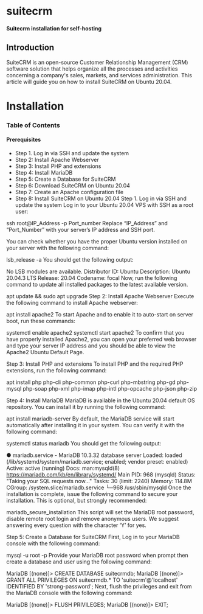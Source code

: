# suitecrm
 #### Suitecrm installation for self-hosting
 
## Introduction

SuiteCRM is an open-source Customer Relationship Management (CRM) software solution that helps organize all the processes and activities concerning a company's sales, markets, and services administration. This article will guide you on how to install SuiteCRM on Ubuntu 20.04. 

# Installation

### Table of Contents

#### Prerequisites
* Step 1. Log in via SSH and update the system
* Step 2: Install Apache Webserver
* Step 3: Install PHP and extensions
* Step 4: Install MariaDB
* Step 5: Create a Database for SuiteCRM
* Step 6: Download SuiteCRM on Ubuntu 20.04
* Step 7: Create an Apache configuration file
* Step 8: Install SuiteCRM on Ubuntu 20.04
Step 1. Log in via SSH and update the system
Log in to your Ubuntu 20.04 VPS with SSH as a root user:

ssh root@IP_Address -p Port_number
Replace “IP_Address” and “Port_Number” with your server’s IP address and SSH port.

You can check whether you have the proper Ubuntu version installed on your server with the following command:

lsb_release -a
You should get the following output:

No LSB modules are available.
Distributor ID: Ubuntu
Description: Ubuntu 20.04.3 LTS
Release: 20.04
Codename: focal
Now, run the following command to update all installed packages to the latest available version.

apt update && sudo apt upgrade
Step 2: Install Apache Webserver
Execute the following command to install Apache webserver:

apt install apache2
To start Apache and to enable it to auto-start on server boot, run these commands:

systemctl enable apache2
systemctl start apache2
To confirm that you have properly installed Apache2, you can open your preferred web browser and type your server IP address and you should be able to view the Apache2 Ubuntu Default Page.

Step 3: Install PHP and extensions
To install PHP and the required PHP extensions, run the following command:

apt install php php-cli php-common php-curl php-mbstring php-gd php-mysql php-soap php-xml php-imap php-intl php-opcache php-json php-zip

Step 4: Install MariaDB
MariaDB is available in the Ubuntu 20.04 default OS repository. You can install it by running the following command:

apt install mariadb-server
By default, the MariaDB service will start automatically after installing it in your system. You can verify it with the following command:

systemctl status mariadb
You should get the following output:

● mariadb.service - MariaDB 10.3.32 database server
Loaded: loaded (/lib/systemd/system/mariadb.service; enabled; vendor preset: enabled)
Active: active (running)
Docs: man:mysqld(8)
https://mariadb.com/kb/en/library/systemd/
Main PID: 968 (mysqld)
Status: "Taking your SQL requests now..."
Tasks: 30 (limit: 2240)
Memory: 114.8M
CGroup: /system.slice/mariadb.service
└─968 /usr/sbin/mysqld
Once the installation is complete, issue the following command to secure your installation. This is optional, but strongly recommended:

mariadb_secure_installation
This script will set the MariaDB root password, disable remote root login and remove anonymous users. We suggest answering every question with the character ‘Y’ for yes.

Step 5: Create a Database for SuiteCRM
First, Log in to your MariaDB console with the following command:

mysql -u root -p
Provide your MariaDB root password when prompt then create a database and user using the following command:

MariaDB [(none)]> CREATE DATABASE suitecrmdb;
MariaDB [(none)]> GRANT ALL PRIVILEGES ON suitecrmdb.* TO 'suitecrm'@'localhost' IDENTIFIED BY 'strong-password';
Next, flush the privileges and exit from the MariaDB console with the following command:

MariaDB [(none)]> FLUSH PRIVILEGES;
MariaDB [(none)]> EXIT;
